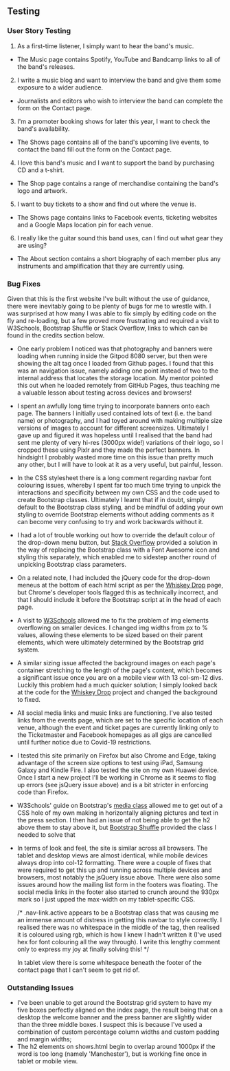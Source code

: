 ## Testing

### User Story Testing

1. As a first-time listener, I simply want to hear the band's music.
 - The Music page contains Spotify, YouTube and Bandcamp links to all of the band's releases.
2. I write a music blog and want to interview the band and give them some exposure to a wider audience.
 - Journalists and editors who wish to interview the band can complete the form on the Contact page.
3. I'm a promoter booking shows for later this year, I want to check the band's availability.
 - The Shows page contains all of the band's upcoming live events, to contact the band fill out the form on the Contact page.
4. I love this band's music and I want to support the band by purchasing CD and a t-shirt.
 - The Shop page contains a range of merchandise containing the band's logo and artwork.
5. I want to buy tickets to a show and find out where the venue is.
 - The Shows page contains links to Facebook events, ticketing websites and a Google Maps location pin for each venue.
6. I really like the guitar sound this band uses, can I find out what gear they are using?
 - The About section contains a short biography of each member plus any instruments and amplification that they are currently using.

### Bug Fixes

Given that this is the first website I've built without the use of guidance, there were inevitably going to be plenty of bugs for me to wrestle with. I was surprised at how many I was able to fix simply by editing code on the fly and re-loading, but a few proved more frustrating and required a visit to W3Schools, Bootstrap Shuffle or Stack Overflow, links to which can be found in the credits section below.

- One early problem I noticed was that photography and banners were loading when running inside the Gitpod 8080 server, but then were showing the alt tag once I loaded from Github pages. I found that this was an navigation issue, namely adding one point instead of two to the internal address that locates the storage location. My mentor pointed this out when he loaded remotely from GitHub Pages, thus teaching me a valuable lesson about testing across devices and browsers!
- I spent an awfully long time trying to incorporate banners onto each page. The banners I initially used contained lots of text (i.e. the band name) or photography, and I had toyed around with making multiple size versions of images to account for different screensizes. Ultimately I gave up and figured it was hopeless until I realised that the band had sent me plenty of very hi-res (3000px wide!) variations of their logo, so I cropped these using Pixlr and they made the perfect banners. In hindsight I probably wasted more time on this issue than pretty much any other, but I will have to look at it as a very useful, but painful, lesson. 
- In the CSS stylesheet there is a long comment regarding navbar font colouring issues, whereby I spent far too much time trying to unpick the interactions and specificity between my own CSS and the code used to create Bootstrap classes. Ultimately I learnt that if in doubt, simply default to the Bootstrap class styling, and be mindful of adding your own styling to override Bootstrap elements without adding comments as it can become very confusing to try and work backwards without it.
- I had a lot of trouble working out how to override the default colour of the drop-down menu button, but [Stack Overflow](https://stackoverflow.com/questions/42586729/bootstrap-4-change-hamburger-toggler-color#42587673) provided a solution in the way of replacing the Bootstrap class with a Font Awesome icon and styling this separately, which enabled me to sidestep another round of unpicking Bootstrap class parameters.
- On a related note, I had included the jQuery code for the drop-down meneus at the bottom of each html script as per the [Whiskey Drop](https://github.com/kiehozero/WhiskeyDrop) page, but Chrome's developer tools flagged this as technically incorrect, and that I should include it before the Bootstrap script at in the head of each page.
- A visit to [W3Schools](https://www.w3schools.com/cssref/css_units.asp) allowed me to fix the problem of img elements overflowing on smaller devices. I changed img widths from px to % values, allowing these elements to be sized based on their parent elements, which were ultimately determined by the Bootstrap grid system.
- A similar sizing issue affected the background images on each page's container stretching to the length of the page's content, which becomes a significant issue once you are on a mobile view with 13 col-sm-12 divs. Luckily this problem had a much quicker solution; I simply looked back at the code for the [Whiskey Drop](https://github.com/kiehozero/WhiskeyDrop) project and changed the background to fixed.
- All social media links and music links are functioning. I've also tested links from the events page, which are set to the specific location of each venue, although the event and ticket pages are currently linking only to the Ticketmaster and Facebook homepages as all gigs are cancelled until further notice due to Covid-19 restrictions.
- I tested this site primarily on Firefox but also Chrome and Edge, taking advantage of the screen size options to test using iPad, Samsung Galaxy and Kindle Fire. I also tested the site on my own Huawei device. Once I start a new project I'll be working in Chrome as it seems to flag up errors (see jsQuery issue above) and is a bit stricter in enforcing code than Firefox. 
- W3Schools' guide on Bootstrap's [media class](https://www.w3schools.com/Bootstrap/bootstrap_media_objects.asp) allowed me to get out of a CSS hole of my own making in horizontally aligning pictures and text in the press section. I then had an issue of not being able to get the h2 above them to stay above it, but [Bootstrap Shuffle](https://bootstrapshuffle.com/classes/sizing/w-100) provided the class I needed to solve that
- In terms of look and feel, the site is similar across all browsers. The tablet and desktop views are almost identical, while mobile devices always drop into col-12 formatting. There were a couple of fixes that were required to get this up and running across multiple devices and browsers, most notably the jsQuery issue above. There were also some issues around how the mailing list form in the footers was floating. The social media links in the footer also started to crunch around the 930px mark so I just upped the max-width on my tablet-specific CSS. 

    /* .nav-link.active appears to be a Bootstrap class that was causing me an immense amount of distress in getting
    this navbar to style correctly. I realised there was no whitespace in the middle of the tag, then realised it is 
    coloured using rgb, which is how I knew I hadn't written it (I've used hex for font colouring all the way 
    through). I write this lengthy comment only to express my joy at finally solving this! */

    In tablet view there is some whitespace beneath the footer of the contact page that I can't seem to get rid of.

### Outstanding Issues

- I've been unable to get around the Bootstrap grid system to have my five boxes perfectly aligned on the index page, the result being that on a desktop the welcome banner and the press banner are slightly wider than the three middle boxes. I suspect this is because I've used a combination of custom percentage column widths and custom padding and margin widths;
- The h2 elements on shows.html begin to overlap around 1000px if the word is too long (namely 'Manchester'), but is working fine once in tablet or mobile view.